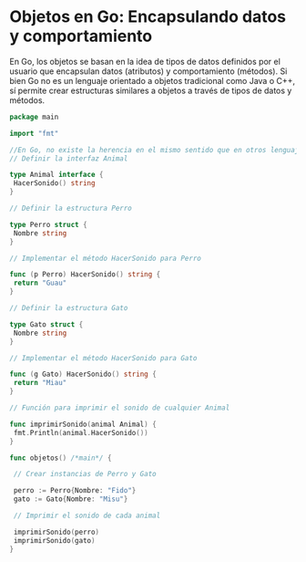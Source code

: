 # Objetos en Go: Encapsulando datos y comportamiento

En Go, los objetos se basan en la idea de tipos de datos definidos por el usuario que encapsulan datos (atributos) y comportamiento (métodos). Si bien Go no es un lenguaje orientado a objetos tradicional como Java o C++, sí permite crear estructuras similares a objetos a través de tipos de datos y métodos.

```go
package main

import "fmt"

//En Go, no existe la herencia en el mismo sentido que en otros lenguajes orientados a objetos como Java o Python. Sin embargo, Go usa interfaces y composición para lograr un comportamiento similar.
// Definir la interfaz Animal

type Animal interface {
 HacerSonido() string
}

// Definir la estructura Perro

type Perro struct {
 Nombre string
}

// Implementar el método HacerSonido para Perro

func (p Perro) HacerSonido() string {
 return "Guau"
}

// Definir la estructura Gato

type Gato struct {
 Nombre string
}

// Implementar el método HacerSonido para Gato

func (g Gato) HacerSonido() string {
 return "Miau"
}

// Función para imprimir el sonido de cualquier Animal

func imprimirSonido(animal Animal) {
 fmt.Println(animal.HacerSonido())
}

func objetos() /*main*/ {

 // Crear instancias de Perro y Gato

 perro := Perro{Nombre: "Fido"}
 gato := Gato{Nombre: "Misu"}

 // Imprimir el sonido de cada animal

 imprimirSonido(perro)
 imprimirSonido(gato)
}
```
